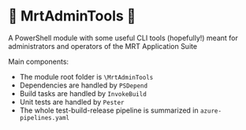 # :hammer: MrtAdminTools :wrench:
A PowerShell module with some useful CLI tools (hopefully!) meant for administrators and operators of the MRT Application Suite

Main components:
* The module root folder is `\MrtAdminTools`
* Dependencies are handled by `PSDepend`
* Build tasks are handled by `InvokeBuild`
* Unit tests are handled by `Pester`
* The whole test-build-release pipeline is summarized in `azure-pipelines.yaml`